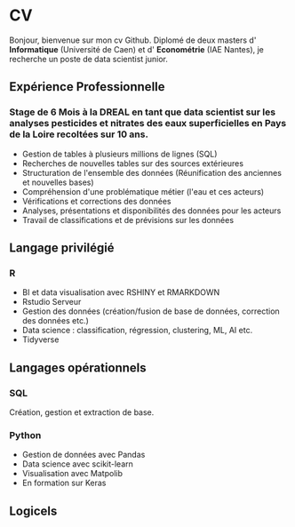 # CV

Bonjour, bienvenue sur mon cv Github. Diplomé de deux masters d' **Informatique** (Université de Caen) et d' **Econométrie** (IAE Nantes), je recherche un poste de data scientist junior.

## Expérience Professionnelle

### Stage de 6 Mois à la DREAL en tant que data scientist sur les analyses pesticides et nitrates des eaux superficielles en Pays de la Loire recoltées sur 10 ans.
<ul> 
<li> Gestion de tables à plusieurs millions de lignes (SQL) </li>
<li> Recherches de nouvelles tables sur des sources extérieures </li>
<li> Structuration de l'ensemble des données (Réunification des anciennes et nouvelles bases) </li>
<li> Compréhension d'une problématique métier (l'eau et ces acteurs) </li>
<li> Vérifications et corrections des données  </li>
<li> Analyses, présentations et disponibilités des données pour les acteurs  </li>
<li> Travail de classifications et de prévisions sur les données </li>
</ul>


## Langage privilégié 
### R
<ul>
  <li> BI et data visualisation avec RSHINY et RMARKDOWN </li>
  <li> Rstudio Serveur </li>
  <li> Gestion des données (création/fusion de base de données, correction des données etc.) </li>
  <li> Data science : classification, régression, clustering, ML, AI etc. </li>
  <li> Tidyverse </li>
 </ul>
  
  
## Langages opérationnels

### SQL

Création, gestion et extraction de base.

### Python 
<ul>
  <li> Gestion de données avec Pandas </li>
  <li> Data science avec scikit-learn </li>
  <li> Visualisation avec Matpolib </li>
  <li> En formation sur Keras </li>
 </ul>
 
## Logicels

